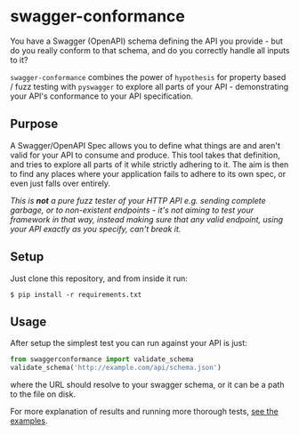 # swagger-conformance

You have a Swagger (OpenAPI) schema defining the API you provide - but do you really conform to that schema, and do you correctly handle all inputs to it?

`swagger-conformance` combines the power of `hypothesis` for property based / fuzz testing with `pyswagger` to explore all parts of your API - demonstrating your API's conformance to your API specification.

## Purpose

A Swagger/OpenAPI Spec allows you to define what things are and aren't valid for your API to consume and produce. This tool takes that definition, and tries to explore all parts of it while strictly adhering to it. The aim is then to find any places where your application fails to adhere to its own spec, or even just falls over entirely.

_This is **not** a pure fuzz tester of your HTTP API e.g. sending complete garbage, or to non-existent endpoints - it's not aiming to test your framework in that way, instead making sure that any valid endpoint, using your API exactly as you specify, can't break it._

## Setup

Just clone this repository, and from inside it run:

```shell
$ pip install -r requirements.txt
```

## Usage

After setup the simplest test you can run against your API is just:

```python
from swaggerconformance import validate_schema
validate_schema('http://example.com/api/schema.json')
```

where the URL should resolve to your swagger schema, or it can be a path to the file on disk.

For more explanation of results and running more thorough tests, [see the examples](examples/readme.md).
